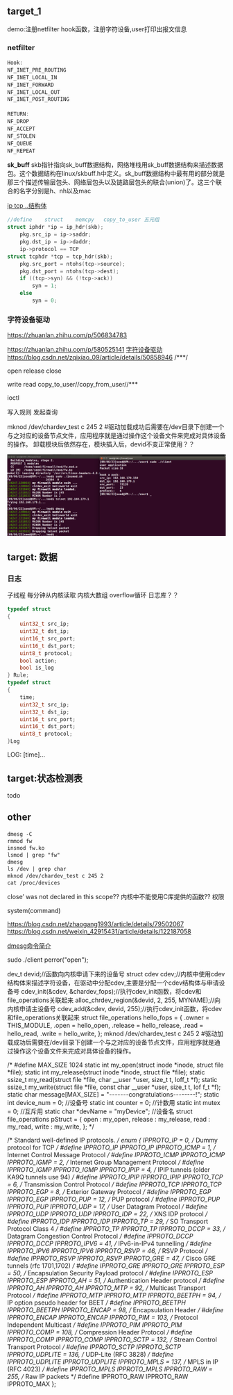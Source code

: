 ## target_1

demo:注册netfilter hook函数，注册字符设备,user打印出报文信息

### netfilter

```c
Hook:
NF_INET_PRE_ROUTING
NF_INET_LOCAL_IN
NF_INET_FORWARD
NF_INET_LOCAL_OUT
NF_INET_POST_ROUTING

RETURN:
NF_DROP
NF_ACCEPT
NF_STOLEN
NF_QUEUE
NF_REPEAT
```

**sk_buff**
skb指针指向sk_buff数据结构，网络堆栈用sk_buff数据结构来描述数据包。这个数据结构在linux/skbuff.h中定义。sk_buff数据结构中最有用的部分就是那三个描述传输层包头、网络层包头以及链路层包头的联合(union)了。这三个联合的名字分别是h、nh以及mac

[ip tcp ..结构体](https://www.cnblogs.com/songshuaiStudy/p/11496065.html)

```c
//define    struct    memcpy   copy_to_user	五元组
struct iphdr *ip = ip_hdr(skb);
	pkg.src_ip = ip->saddr;
	pkg.dst_ip = ip->daddr;
    ip->protocol == TCP
struct tcphdr *tcp = tcp_hdr(skb);
    pkg.src_port = ntohs(tcp->source);
    pkg.dst_port = ntohs(tcp->dest);
    if ((tcp->syn) && (!tcp->ack))
        syn = 1;
    else
        syn = 0;
```


### 字符设备驱动

https://zhuanlan.zhihu.com/p/506834783

https://zhuanlan.zhihu.com/p/580525141
[字符设备驱动](https://blog.csdn.net/weixin_42314225/article/details/81112217)
https://blog.csdn.net/zqixiao_09/article/details/50858946   /***/


open release close

write read
copy_to_user//copy_from_user//***

ioctl

写入规则
发起查询

mknod /dev/chardev_test c 245 2
#驱动加载成功后需要在/dev目录下创建一个与之对应的设备节点文件，应用程序就是通过操作这个设备文件来完成对具体设备的操作。
卸载模块后依然存在，模块插入后，devid不变正常使用？？


![demo](./assets/demo.png)

## target: 数据

### 日志

子线程 每分钟从内核读取
内核大数组  overflow循环
日志库？？
```c
typedef struct
{
    uint32_t src_ip;
    uint32_t dst_ip;
    uint16_t src_port;
    uint16_t dst_port;
    uint8_t protocol;
    bool action;
    bool is_log
} Rule;
typedef struct
{
    time;
    uint32_t src_ip;
    uint32_t dst_ip;
    uint16_t src_port;
    uint16_t dst_port;
    uint8_t protocol;
}Log
```
LOG:
[time]...

## target:状态检测表

todo

## other

```shell
dmesg -C
rmmod fw
insmod fw.ko
lsmod | grep "fw"
dmesg
ls /dev | grep char
mknod /dev/chardev_test c 245 2
cat /proc/devices
```

close’ was not declared in this scope??
内核中不能使用C库提供的函数??
权限




system(command)

https://blog.csdn.net/zhaogang1993/article/details/79502067
https://blog.csdn.net/weixin_42915431/article/details/122187058

[dmesg命令简介](https://blog.csdn.net/guotianqing/article/details/108401743)

sudo ./client
perror("open");


dev_t devid;//函数向内核申请下来的设备号
struct cdev cdev;//内核中使用cdev结构体来描述字符设备，在驱动中分配cdev,主要是分配一个cdev结构体与申请设备号
cdev_init(&cdev, &chardev_fops);//执行cdev_init函数，将cdev和file_operations关联起来
alloc_chrdev_region(&devid, 2, 255, MYNAME);//向内核申请主设备号
cdev_add(&cdev, devid, 255);//执行cdev_init函数，将cdev和file_operations关联起来
struct file_operations hello_fops = {
	.owner = THIS_MODULE,
	.open = hello_open,
	.release = hello_release,
	.read = hello_read,
	.write = hello_write,
};
mknod /dev/chardev_test c 245 2
#驱动加载成功后需要在/dev目录下创建一个与之对应的设备节点文件，应用程序就是通过操作这个设备文件来完成对具体设备的操作。


/*
#define MAX_SIZE 1024
static int my_open(struct inode *inode, struct file *file);
static int my_release(struct inode *inode, struct file *file);
static ssize_t my_read(struct file *file, char __user *user, size_t t, loff_t *f);
static ssize_t my_write(struct file *file, const char __user *user, size_t t, lof f_t *f);
static char message[MAX_SIZE] = "-------congratulations--------!";
static int device_num = 0;         //设备号
static int counter = 0;            //计数用
static int mutex = 0;              //互斥用
static char *devName = "myDevice"; //设备名
struct file_operations pStruct =
    {
        open : my_open,
        release : my_release,
        read : my_read,
        write : my_write,
    };
*/

/* Standard well-defined IP protocols.  */
enum {
  IPPROTO_IP = 0,		/* Dummy protocol for TCP		*/
#define IPPROTO_IP		IPPROTO_IP
  IPPROTO_ICMP = 1,		/* Internet Control Message Protocol	*/
#define IPPROTO_ICMP		IPPROTO_ICMP
  IPPROTO_IGMP = 2,		/* Internet Group Management Protocol	*/
#define IPPROTO_IGMP		IPPROTO_IGMP
  IPPROTO_IPIP = 4,		/* IPIP tunnels (older KA9Q tunnels use 94) */
#define IPPROTO_IPIP		IPPROTO_IPIP
  IPPROTO_TCP = 6,		/* Transmission Control Protocol	*/
#define IPPROTO_TCP		IPPROTO_TCP
  IPPROTO_EGP = 8,		/* Exterior Gateway Protocol		*/
#define IPPROTO_EGP		IPPROTO_EGP
  IPPROTO_PUP = 12,		/* PUP protocol				*/
#define IPPROTO_PUP		IPPROTO_PUP
  IPPROTO_UDP = 17,		/* User Datagram Protocol		*/
#define IPPROTO_UDP		IPPROTO_UDP
  IPPROTO_IDP = 22,		/* XNS IDP protocol			*/
#define IPPROTO_IDP		IPPROTO_IDP
  IPPROTO_TP = 29,		/* SO Transport Protocol Class 4	*/
#define IPPROTO_TP		IPPROTO_TP
  IPPROTO_DCCP = 33,		/* Datagram Congestion Control Protocol */
#define IPPROTO_DCCP		IPPROTO_DCCP
  IPPROTO_IPV6 = 41,		/* IPv6-in-IPv4 tunnelling		*/
#define IPPROTO_IPV6		IPPROTO_IPV6
  IPPROTO_RSVP = 46,		/* RSVP Protocol			*/
#define IPPROTO_RSVP		IPPROTO_RSVP
  IPPROTO_GRE = 47,		/* Cisco GRE tunnels (rfc 1701,1702)	*/
#define IPPROTO_GRE		IPPROTO_GRE
  IPPROTO_ESP = 50,		/* Encapsulation Security Payload protocol */
#define IPPROTO_ESP		IPPROTO_ESP
  IPPROTO_AH = 51,		/* Authentication Header protocol	*/
#define IPPROTO_AH		IPPROTO_AH
  IPPROTO_MTP = 92,		/* Multicast Transport Protocol		*/
#define IPPROTO_MTP		IPPROTO_MTP
  IPPROTO_BEETPH = 94,		/* IP option pseudo header for BEET	*/
#define IPPROTO_BEETPH		IPPROTO_BEETPH
  IPPROTO_ENCAP = 98,		/* Encapsulation Header			*/
#define IPPROTO_ENCAP		IPPROTO_ENCAP
  IPPROTO_PIM = 103,		/* Protocol Independent Multicast	*/
#define IPPROTO_PIM		IPPROTO_PIM
  IPPROTO_COMP = 108,		/* Compression Header Protocol		*/
#define IPPROTO_COMP		IPPROTO_COMP
  IPPROTO_SCTP = 132,		/* Stream Control Transport Protocol	*/
#define IPPROTO_SCTP		IPPROTO_SCTP
  IPPROTO_UDPLITE = 136,	/* UDP-Lite (RFC 3828)			*/
#define IPPROTO_UDPLITE		IPPROTO_UDPLITE
  IPPROTO_MPLS = 137,		/* MPLS in IP (RFC 4023)		*/
#define IPPROTO_MPLS		IPPROTO_MPLS
  IPPROTO_RAW = 255,		/* Raw IP packets			*/
#define IPPROTO_RAW		IPPROTO_RAW
  IPPROTO_MAX
};